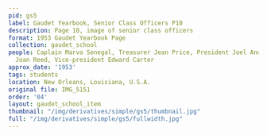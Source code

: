 ```yaml
---
pid: gs5
label: Gaudet Yearbook, Senior Class Officers P10
description: Page 10, image of senior class officers
format: 1953 Gaudet Yearbook Page
collection: gaudet_school
people: Caplain Marva Senegal, Treasurer Jean Price, President Joel Anderson, Secretary
  Joan Reed, Vice-president Edward Carter
approx_date: '1953'
tags: students
location: New Orleans, Louisiana, U.S.A.
original file: IMG_5151
order: '04'
layout: gaudet_school_item
thumbnail: "/img/derivatives/simple/gs5/thumbnail.jpg"
full: "/img/derivatives/simple/gs5/fullwidth.jpg"
---
```

